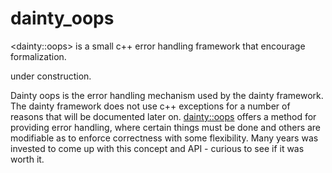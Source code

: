 # dainty_oops
&lt;dainty::oops> is a small c++ error handling framework that encourage formalization.

under construction.

Dainty oops is the error handling mechanism used by the dainty framework. The dainty framework does not use c++ exceptions for a number of reasons that will be documented later on. <dainty::oops> offers a method for providing error handling, where certain things must be done and others are modifiable as to enforce correctness with some flexibility. Many years was invested to come up with this concept and API - curious to see if it was worth it.
